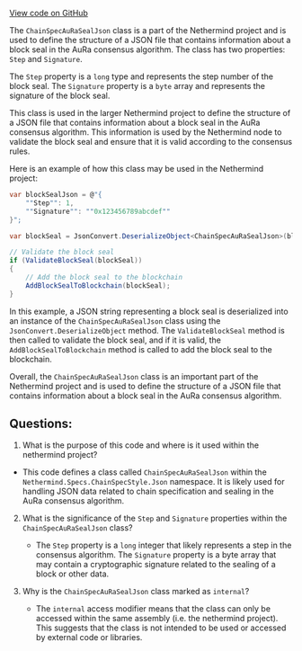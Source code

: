 [View code on GitHub](https://github.com/nethermindeth/nethermind/Nethermind.Specs/ChainSpecStyle/Json/ChainSpecAuRaSealJson.cs)

The `ChainSpecAuRaSealJson` class is a part of the Nethermind project and is used to define the structure of a JSON file that contains information about a block seal in the AuRa consensus algorithm. The class has two properties: `Step` and `Signature`. 

The `Step` property is a `long` type and represents the step number of the block seal. The `Signature` property is a `byte` array and represents the signature of the block seal. 

This class is used in the larger Nethermind project to define the structure of a JSON file that contains information about a block seal in the AuRa consensus algorithm. This information is used by the Nethermind node to validate the block seal and ensure that it is valid according to the consensus rules. 

Here is an example of how this class may be used in the Nethermind project:

```csharp
var blockSealJson = @"{
    ""Step"": 1,
    ""Signature"": ""0x123456789abcdef""
}";

var blockSeal = JsonConvert.DeserializeObject<ChainSpecAuRaSealJson>(blockSealJson);

// Validate the block seal
if (ValidateBlockSeal(blockSeal))
{
    // Add the block seal to the blockchain
    AddBlockSealToBlockchain(blockSeal);
}
```

In this example, a JSON string representing a block seal is deserialized into an instance of the `ChainSpecAuRaSealJson` class using the `JsonConvert.DeserializeObject` method. The `ValidateBlockSeal` method is then called to validate the block seal, and if it is valid, the `AddBlockSealToBlockchain` method is called to add the block seal to the blockchain. 

Overall, the `ChainSpecAuRaSealJson` class is an important part of the Nethermind project and is used to define the structure of a JSON file that contains information about a block seal in the AuRa consensus algorithm.
## Questions: 
 1. What is the purpose of this code and where is it used within the nethermind project?
   - This code defines a class called `ChainSpecAuRaSealJson` within the `Nethermind.Specs.ChainSpecStyle.Json` namespace. It is likely used for handling JSON data related to chain specification and sealing in the AuRa consensus algorithm.
   
2. What is the significance of the `Step` and `Signature` properties within the `ChainSpecAuRaSealJson` class?
   - The `Step` property is a `long` integer that likely represents a step in the consensus algorithm. The `Signature` property is a byte array that may contain a cryptographic signature related to the sealing of a block or other data.
   
3. Why is the `ChainSpecAuRaSealJson` class marked as `internal`?
   - The `internal` access modifier means that the class can only be accessed within the same assembly (i.e. the nethermind project). This suggests that the class is not intended to be used or accessed by external code or libraries.